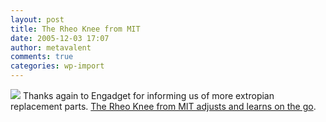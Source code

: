 ```yaml
---
layout: post
title: The Rheo Knee from MIT
date: 2005-12-03 17:07
author: metavalent
comments: true
categories: wp-import
---
```

<a href="https://www.engadget.com/entry/1234000527070814/"><img src="https://web.archive.org/web/*/https://awebcamdarkly.com/" /></a>
Thanks again to Engadget for informing us of more extropian replacement parts. <a href="https://www.engadget.com/entry/1234000527070814/">The Rheo Knee from MIT adjusts and learns on the go</a>.
